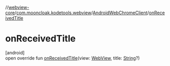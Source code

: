 //[webview-core](../../../index.md)/[com.mooncloak.kodetools.webview](../index.md)/[AndroidWebChromeClient](index.md)/[onReceivedTitle](on-received-title.md)

# onReceivedTitle

[android]\
open override fun [onReceivedTitle](on-received-title.md)(view: [WebView](https://developer.android.com/reference/kotlin/android/webkit/WebView.html), title: [String](https://kotlinlang.org/api/latest/jvm/stdlib/kotlin/-string/index.html)?)
